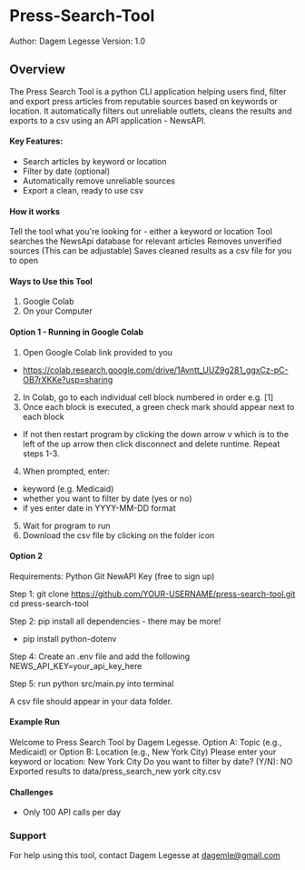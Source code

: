# Press-Search-Tool
Author: Dagem Legesse
Version: 1.0
## Overview
The Press Search Tool is a python CLI application helping users find, filter and export press articles from reputable sources based on keywords or location. It automatically filters out unreliable outlets, cleans the results and exports to a csv using an API application - NewsAPI. 

#### Key Features:
- Search articles by keyword or location
- Filter by date (optional)
- Automatically remove unreliable sources
- Export a clean, ready to use csv

#### How it works
Tell the tool what you're looking for - either a keyword or location
Tool searches the NewsApi database for relevant articles
Removes unverified sources (This can be adjustable)
Saves cleaned results as a csv file for you to open

#### Ways to Use this Tool
1. Google Colab
2. On your Computer

#### Option 1 - Running in Google Colab
1. Open Google Colab link provided to you
  - https://colab.research.google.com/drive/1Avntt_UUZ9g281_ggxCz-pC-OB7rXKKe?usp=sharing
2. In Colab, go to each individual cell block numbered in order e.g. [1]
3. Once each block is executed, a green check mark should appear next to each block
  - If not then restart program by clicking the down arrow v which is to the left of the up arrow then click disconnect and delete runtime. Repeat steps 1-3.
4. When prompted, enter:
  - keyword (e.g. Medicaid)
  - whether you want to filter by date (yes or no)
  - if yes enter date in YYYY-MM-DD format
5. Wait for program to run
6. Download the csv file by clicking on the folder icon

#### Option 2
Requirements:
Python
Git
NewAPI Key (free to sign up)

Step 1:
git clone https://github.com/YOUR-USERNAME/press-search-tool.git
cd press-search-tool

Step 2:
pip install all dependencies - there may be more!
  - pip install python-dotenv

Step 4: 
Create an .env file and add the following
NEWS_API_KEY=your_api_key_here

Step 5:
run python src/main.py into terminal

A csv file should appear in your data folder.

#### Example Run
Welcome to Press Search Tool by Dagem Legesse.
Option A: Topic (e.g., Medicaid) or Option B: Location (e.g., New York City)
Please enter your keyword or location: New York City
Do you want to filter by date? (Y/N): NO
Exported results to data/press_search_new york city.csv

#### Challenges
- Only 100 API calls per day


### Support 
For help using this tool, contact Dagem Legesse at dagemle@gmail.com









